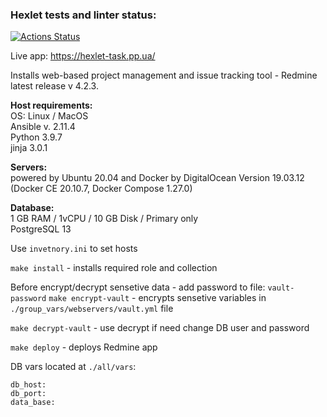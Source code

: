 ### Hexlet tests and linter status:
[![Actions Status](https://github.com/brovikov/devops-for-programmers-project-lvl2/workflows/hexlet-check/badge.svg)](https://github.com/brovikov/devops-for-programmers-project-lvl2/actions)
   
Live app: https://hexlet-task.pp.ua/
  
Installs web-based project management and issue tracking tool - Redmine latest release
v 4.2.3.  
  
**Host requirements:**  
OS: Linux / MacOS  
Ansible v. 2.11.4  
Python 3.9.7  
jinja 3.0.1  
  
**Servers:**  
powered by Ubuntu 20.04 and Docker
by DigitalOcean Version 19.03.12 (Docker CE 20.10.7, Docker Compose 1.27.0)  
  
**Database:**  
1 GB RAM / 1vCPU / 10 GB Disk / Primary only  
PostgreSQL 13  
  
Use `invetnory.ini` to set hosts  
   
`make install` - installs required role and collection  
   
Before encrypt/decrypt sensetive data - add password to file: `vault-password`
`make encrypt-vault` - encrypts sensetive variables in `./group_vars/webservers/vault.yml` file  
  
`make decrypt-vault` - use decrypt if need change DB user and password  
   
`make deploy` - deploys Redmine app  
   
DB vars located at `./all/vars`:
```
db_host:
db_port:
data_base:
```
